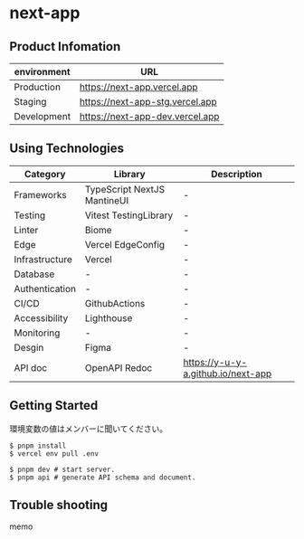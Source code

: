 # next-app

## Product Infomation

| environment | URL                             |
| ----------- | ------------------------------- |
| Production  | https://next-app.vercel.app     |
| Staging     | https://next-app-stg.vercel.app |
| Development | https://next-app-dev.vercel.app |

## Using Technologies


| Category       | Library                     | Description                        |
| -------------- | --------------------------- | ---------------------------------- |
| Frameworks     | TypeScript NextJS MantineUI | -                                  |
| Testing        | Vitest TestingLibrary       | -                                  |
| Linter         | Biome                       | -                                  |
| Edge           | Vercel EdgeConfig           | -                                  |
| Infrastructure | Vercel                      | -                                  |
| Database       | -                           | -                                  |
| Authentication | -                           | -                                  |
| CI/CD          | GithubActions               | -                                  |
| Accessibility  | Lighthouse                  | -                                  |
| Monitoring     | -                           | -                                  |
| Desgin         | Figma                       | -                                  |
| API doc        | OpenAPI Redoc               | https://y-u-y-a.github.io/next-app |

## Getting Started

環境変数の値はメンバーに聞いてください。

```shell:
$ pnpm install
$ vercel env pull .env

$ pnpm dev # start server.
$ pnpm api # generate API schema and document.
```

## Trouble shooting

memo